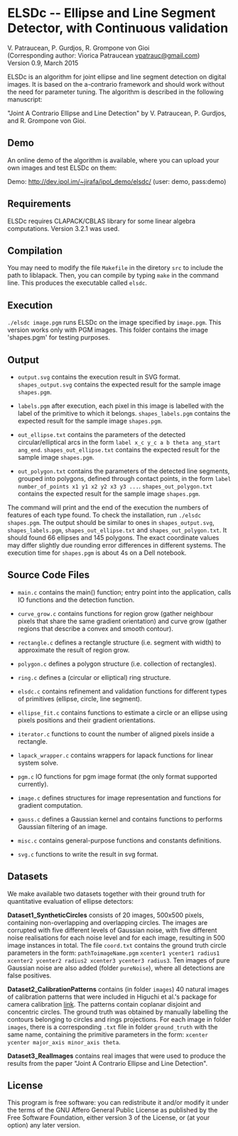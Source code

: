 ELSDc -- Ellipse and Line Segment Detector, with Continuous validation
======================================================================

V. Patraucean, P. Gurdjos, R. Grompone von Gioi  
(Corresponding author: Viorica Patraucean vpatrauc@gmail.com)  
Version 0.9, March 2015

ELSDc is an algorithm for joint ellipse and line segment detection on digital
images. It is based on the a-contrario framework and should work without the
need for parameter tuning. The algorithm is described in the following
manuscript:

  "Joint A Contrario Ellipse and Line Detection"
  by V. Patraucean, P. Gurdjos, and R. Grompone von Gioi.


Demo
----

An online demo of the algorithm is available, where you can upload your own
images and test ELSDc on them:

Demo: http://dev.ipol.im/~jirafa/ipol_demo/elsdc/
(user: demo, pass:demo)


Requirements
------------

ELSDc requires CLAPACK/CBLAS library for some linear algebra computations.
Version 3.2.1 was used.


Compilation
-----------

You may need to modify the file `Makefile` in the diretory `src` to include the
path to liblapack. Then, you can compile by typing `make` in the command
line. This produces the executable called `elsdc`.


Execution
---------

`./elsdc image.pgm` runs ELSDc on the image specified by `image.pgm`. This
version works only with PGM images. This folder contains the image 'shapes.pgm'
for testing purposes.


Output
------

- `output.svg` contains the execution result in SVG format. `shapes_output.svg`
               contains the expected result for the sample image `shapes.pgm`.

- `labels.pgm` after execution, each pixel in this image is labelled with the
               label of the primitive to which it belongs. `shapes_labels.pgm`
               contains the expected result for the sample image `shapes.pgm`.

- `out_ellipse.txt` contains the parameters of the detected circular/elliptical
                   arcs in the form `label x_c y_c a b theta ang_start
                   ang_end`. `shapes_out_ellipse.txt` contains the expected
                   result for the sample image `shapes.pgm`.

- `out_polygon.txt` contains the parameters of the detected line segments,
                   grouped into polygons, defined through contact points, in
                   the form `label number_of_points x1 y1 x2 y2 x3 y3 ...`.
                   `shapes_out_polygon.txt` contains the expected result for
                   the sample image `shapes.pgm`.

The command will print and the end of the execution the numbers of features of
each type found. To check the installation, run `./elsdc shapes.pgm`. The
output should be similar to ones in `shapes_output.svg`, `shapes_labels.pgm`,
`shapes_out_ellipse.txt` and `shapes_out_polygon.txt`. It should found 66
ellipses and 145 polygons. The exact coordinate values may differ slightly due
rounding error differences in different systems. The execution time for
`shapes.pgm` is about 4s on a Dell notebook.


Source Code Files
-----------------

- `main.c`         contains the main() function; entry point into the
                   application, calls IO functions and the detection function.

- `curve_grow.c`   contains functions for region grow (gather neighbour pixels
                   that share the same gradient orientation) and curve grow
                   (gather regions that describe a convex and smooth contour).

- `rectangle.c`    defines a rectangle structure (i.e. segment with width) to
                   approximate the result of region grow.

- `polygon.c`      defines a polygon structure (i.e. collection of rectangles).

- `ring.c`         defines a (circular or elliptical) ring structure.

- `elsdc.c`        contains refinement and validation functions for different
                   types of primitives (ellipse, circle, line segment).

- `ellipse_fit.c`  contains functions to estimate a circle or an ellipse using
                   pixels positions and their gradient orientations.

- `iterator.c`     functions to count the number of aligned pixels inside a
                   rectangle.

- `lapack_wrapper.c` contains wrappers for lapack functions for linear system
                   solve.

- `pgm.c`          IO functions for pgm image format (the only format supported
                   currently).

- `image.c`        defines structures for image representation and functions for
                   gradient computation.

- `gauss.c`        defines a Gaussian kernel and contains functions to performs
                   Gaussian filtering of an image.

- `misc.c`         contains general-purpose functions and constants definitions.

- `svg.c`          functions to write the result in svg format.


Datasets
--------

We make available two datasets together with their ground truth for
quantitative evaluation of ellipse detectors:

**Dataset1_SyntheticCircles** consists of 20 images, 500x500 pixels, containing
non-overlapping and overlapping circles. The images are corrupted with five
different levels of Gaussian noise, with five different noise realisations for
each noise level and for each image, resulting in 500 image instances in total.
The file `coord.txt` contains the ground truth circle parameters in the form:
`pathToimageName.pgm` `xcenter1 ycenter1 radius1 xcenter2 ycenter2 radius2
xcenter3 ycenter3 radius3`. Ten images of pure Gaussian noise are also added
(folder `pureNoise`), where all detections are false positives.

**Dataset2_CalibrationPatterns** contains (in folder `images`) 40 natural
images of calibration patterns that were included in Higuchi et al.'s package
for camera calibration
[link](http://www.ri.cmu.edu/research_project_detail.html?project_id=617&menu_id=261).
The patterns contain coplanar disjoint and concentric circles. The ground truth
was obtained by manually labelling the contours belonging to circles and rings
projections. For each image in folder `images`, there is a corresponding `.txt`
file in folder `ground_truth` with the same name, containing the primitive
parameters in the form: `xcenter ycenter major_axis minor_axis theta`.

**Dataset3_RealImages** contains real images that were used to produce the
results from the paper "Joint A Contrario Ellipse and Line Detection".


License
-------

This program is free software: you can redistribute it and/or modify it under
the terms of the GNU Affero General Public License as published by the Free
Software Foundation, either version 3 of the License, or (at your option) any
later version.

